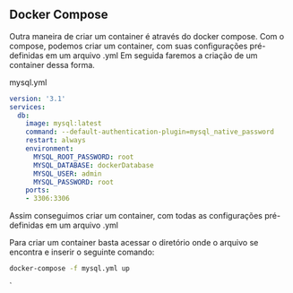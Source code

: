 ## **Docker Compose**
Outra maneira de criar um container é através do docker compose.
Com o compose, podemos criar um container, com suas configurações pré-definidas em um arquivo .yml
Em seguida faremos a criação de um container dessa forma.

mysql.yml
```yml
version: '3.1'
services:
  db:
    image: mysql:latest
    command: --default-authentication-plugin=mysql_native_password
    restart: always
    environment:
      MYSQL_ROOT_PASSWORD: root
      MYSQL_DATABASE: dockerDatabase
      MYSQL_USER: admin 
      MYSQL_PASSWORD: root
    ports:
    - 3306:3306
```

Assim conseguimos criar um container, com todas as configurações pré-definidas em um arquivo .yml

Para criar um container basta acessar o diretório onde o arquivo se encontra e inserir o seguinte comando:
```cmd
docker-compose -f mysql.yml up
```
`

